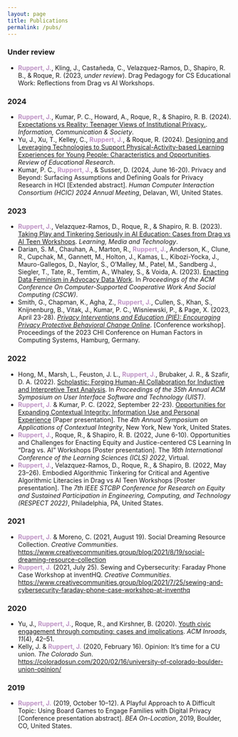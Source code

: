```yaml
---
layout: page
title: Publications
permalink: /pubs/
---
```

### Under review
* <span style="color: #be94c5;">**Ruppert, J.**</span>, Kling, J., Castañeda, C., Velazquez-Ramos, D., Shapiro, R. B., & Roque, R. (2023, _under review_). Drag Pedagogy for CS Educational Work: Reflections from Drag vs AI Workshops. 

### 2024
* <span style="color: #be94c5;">**Ruppert, J.**</span>, Kumar, P. C., Howard, A., Roque, R., & Shapiro, R. B. (2024). <a href="https://doi.org/10.1080/1369118x.2024.2423345" target="_blank" rel="noopener noreferrer">Expectations vs Reality: Teenager Views of Institutional Privacy.</a>. _Information, Communication & Society_.
* Yu, J., Xu, T., Kelley, C., <span style="color: #be94c5;">**Ruppert, J.**</span>, & Roque, R. (2024). <a href="https://doi.org/10.3102/00346543241248464" target="_blank" rel="noopener noreferrer">Designing and Leveraging Technologies to Support Physical-Activity-based Learning Experiences for Young People: Characteristics and Opportunities</a>. _Review of Educational Research_.
* Kumar, P. C., <span style="color: #be94c5;">**Ruppert, J.**</span>, & Susser, D. (2024, June 16-20). Privacy and Beyond: Surfacing Assumptions and Defining Goals for Privacy Research in HCI [Extended abstract]. _Human Computer Interaction Consortium (HCIC) 2024 Annual Meeting_, Delavan, WI, United States. 


### 2023
* <span style="color: #be94c5;">**Ruppert, J.**</span>, Velazquez-Ramos, D., Roque, R., & Shapiro, R. B. (2023). <a href="https://doi.org/10.1080/17439884.2022.2164300" target="_blank" rel="noopener noreferrer">Taking Play and Tinkering Seriously in AI Education: Cases from Drag vs AI Teen Workshops</a>. _Learning, Media and Technology_.
* Darian, S. M., Chauhan, A., Marton, R., <span style="color: #be94c5;">**Ruppert, J.**</span>, Anderson, K., Clune, R., Cupchak, M., Gannett, M., Holton, J., Kamas, L., Kibozi-Yocka, J., Mauro-Gallegos, D., Naylor, S., O’Malley, M., Patel, M., Sandberg J., Siegler, T., Tate, R., Temtim, A., Whaley, S., & Voida, A. (2023). <a href="https://doi.org/10.1145/3579480/" target="_blank" rel="noopener noreferrer">Enacting Data Feminism in Advocacy Data Work</a>. In _Proceedings of the ACM Conference On Computer-Supported Cooperative Work And Social Computing (CSCW)_.
* Smith, G., Chapman, K., Agha, Z., <span style="color: #be94c5;">**Ruppert, J.**</span>, Cullen, S., Khan, S., Knijnenburg, B., Vitak, J., Kumar, P. C., Wisniewski, P., & Page, X. (2023, April 23-28). <a href="https://pie.stapl.cs.byu.edu/" target="_blank" rel="noopener noreferrer">_Privacy Interventions and Education (PIE): Encouraging Privacy Protective Behavioral Change Online_</a>. [Conference workshop]. Proceedings of the 2023 CHI Conference on Human Factors in Computing Systems, Hamburg, Germany.


### 2022
* Hong, M., Marsh, L., Feuston, J. L., <span style="color: #be94c5;">**Ruppert, J.**</span>, Brubaker, J. R., & Szafir, D. A. (2022). <a href="https://doi.org/10.1145/3526113.3545681" target="_blank" rel="noopener noreferrer">Scholastic: Forging Human-AI Collaboration for Inductive and Interpretive Text Analysis</a>. In _Proceedings of the 35th Annual ACM Symposium on User Interface Software and Technology (UIST)_. 
* <span style="color: #be94c5;">**Ruppert, J.**</span> & Kumar, P. C. (2022, September 22-23). <a href="https://drive.google.com/file/d/1Bq-K4txqZXWw2AxZCBBocecpL4uKWmJr/view?usp=sharing" target="_blank" rel="noopener noreferrer">Opportunities for Expanding Contextual Integrity: Information Use and Personal Experience</a> [Paper presentation]. The _4th Annual Symposium on Applications of Contextual Integrity_, New York, New York, United States. 
* <span style="color: #be94c5;">**Ruppert, J.**</span>, Roque, R., & Shapiro, R. B. (2022, June 6-10). Opportunities and Challenges for Enacting Equity and Justice-centered CS Learning In “Drag vs. AI” Workshops [Poster presentation]. The _16th International Conference of the Learning Sciences (ICLS) 2022_, Virtual.
* <span style="color: #be94c5;">**Ruppert, J.**</span>, Velazquez-Ramos, D., Roque, R., & Shapiro, B. (2022, May 23–26). Embodied Algorithmic Tinkering for Critical and Agentive Algorithmic Literacies in Drag vs AI Teen Workshops [Poster presentation]. The _7th IEEE STCBP Conference for Research on Equity and Sustained Participation in Engineering, Computing, and Technology (RESPECT 2022)_, Philadelphia, PA, United States.

### 2021
* <span style="color: #be94c5;">**Ruppert, J.**</span> & Moreno, C. (2021, August 19). Social Dreaming Resource Collection. _Creative Communities_. <a href="https://www.creativecommunities.group/blog/2021/8/19/social-dreaming-resource-collection" target="_blank" rel="noopener noreferrer">https://www.creativecommunities.group/blog/2021/8/19/social-dreaming-resource-collection</a>
* <span style="color: #be94c5;">**Ruppert, J.**</span> (2021, July 25). Sewing and Cybersecurity: Faraday Phone Case Workshop at inventHQ. _Creative Communities_. <a href="https://www.creativecommunities.group/blog/2021/7/25/sewing-and-cybersecurity-faraday-phone-case-workshop-at-inventhq" target="_blank" rel="noopener noreferrer">https://www.creativecommunities.group/blog/2021/7/25/sewing-and-cybersecurity-faraday-phone-case-workshop-at-inventhq</a>
	    
### 2020
* Yu, J., <span style="color: #be94c5;">**Ruppert, J.**</span>, Roque, R., and Kirshner, B. (2020). <a href="https://doi.org/10.1145/3432727" target="_blank" rel="noopener noreferrer">Youth civic engagement through computing: cases and implications</a>. _ACM Inroads, 11_(4), 42–51.
* Kelly, J. & <span style="color: #be94c5;">**Ruppert, J.**</span> (2020, February 16). Opinion: It’s time for a CU union. _The Colorado Sun_. <a href="https://coloradosun.com/2020/02/16/university-of-colorado-boulder-union-opinion/" target="_blank" rel="noopener noreferrer">https://coloradosun.com/2020/02/16/university-of-colorado-boulder-union-opinion/</a>

### 2019
* <span style="color: #be94c5;">**Ruppert, J.**</span> (2019, October 10–12). A Playful Approach to A Difficult Topic: Using Board Games to Engage Families with Digital Privacy [Conference presentation abstract]. _BEA On-Location_, 2019, Boulder, CO, United States.
